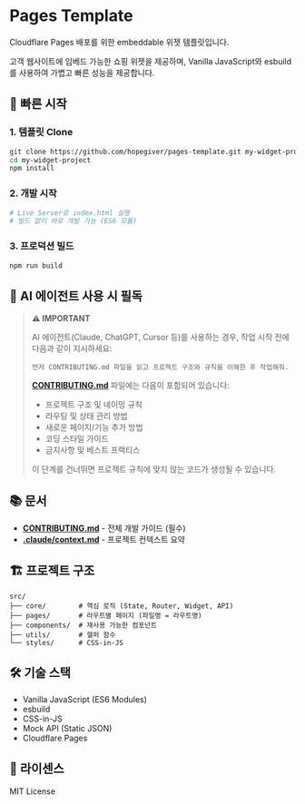 # Pages Template

Cloudflare Pages 배포를 위한 embeddable 위젯 템플릿입니다.

고객 웹사이트에 임베드 가능한 쇼핑 위젯을 제공하며, Vanilla JavaScript와 esbuild를 사용하여 가볍고 빠른 성능을 제공합니다.

## 🚀 빠른 시작

### 1. 템플릿 Clone

```bash
git clone https://github.com/hopegiver/pages-template.git my-widget-project
cd my-widget-project
npm install
```

### 2. 개발 시작

```bash
# Live Server로 index.html 실행
# 빌드 없이 바로 개발 가능 (ES6 모듈)
```

### 3. 프로덕션 빌드

```bash
npm run build
```

## 🤖 AI 에이전트 사용 시 필독

> **⚠️ IMPORTANT**
>
> AI 에이전트(Claude, ChatGPT, Cursor 등)를 사용하는 경우, 작업 시작 전에 다음과 같이 지시하세요:
>
> ```
> 먼저 CONTRIBUTING.md 파일을 읽고 프로젝트 구조와 규칙을 이해한 후 작업해줘.
> ```
>
> **[CONTRIBUTING.md](./CONTRIBUTING.md)** 파일에는 다음이 포함되어 있습니다:
> - 프로젝트 구조 및 네이밍 규칙
> - 라우팅 및 상태 관리 방법
> - 새로운 페이지/기능 추가 방법
> - 코딩 스타일 가이드
> - 금지사항 및 베스트 프랙티스
>
> 이 단계를 건너뛰면 프로젝트 규칙에 맞지 않는 코드가 생성될 수 있습니다.

## 📚 문서

- **[CONTRIBUTING.md](./CONTRIBUTING.md)** - 전체 개발 가이드 (필수)
- **[.claude/context.md](./.claude/context.md)** - 프로젝트 컨텍스트 요약

## 🏗️ 프로젝트 구조

```
src/
├── core/        # 핵심 로직 (State, Router, Widget, API)
├── pages/       # 라우트별 페이지 (파일명 = 라우트명)
├── components/  # 재사용 가능한 컴포넌트
├── utils/       # 헬퍼 함수
└── styles/      # CSS-in-JS
```

## 🛠️ 기술 스택

- Vanilla JavaScript (ES6 Modules)
- esbuild
- CSS-in-JS
- Mock API (Static JSON)
- Cloudflare Pages

## 📄 라이센스

MIT License
